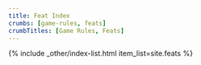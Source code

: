 ```yaml
---
title: Feat Index
crumbs: [game-rules, feats]
crumbTitles: [Game Rules, Feats]
---
```


{% include _other/index-list.html item_list=site.feats %}